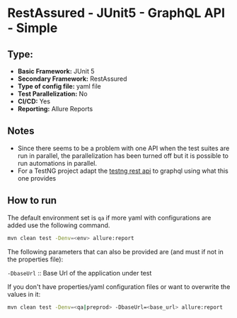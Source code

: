 # RestAssured - JUnit5 - GraphQL API - Simple

## Type:

- **Basic Framework:** JUnit 5
- **Secondary Framework:** RestAssured
- **Type of config file:** yaml file
- **Test Parallelization:** No
- **CI/CD:** Yes
- **Reporting:** Allure Reports

## Notes

- Since there seems to be a problem with one API when the test suites are run in parallel, the parallelization has been turned off but it is possible to run automations in parallel.
- For a TestNG project adapt the [testng rest api](../restassured_testng_rest_api_parallel) to graphql using what this one provides

## How to run

The default environment set is `qa` if more yaml with configurations are added use the following command.

```sh
mvn clean test -Denv=<env> allure:report
```

The following parameters that can also be provided are (and must if not in the properties file):

`-DbaseUrl`     :: Base Url of the application under test

If you don't have properties/yaml configuration files or want to overwrite the values in it:

```sh
mvn clean test -Denv=<qa|preprod> -DbaseUrl=<base_url> allure:report
```
